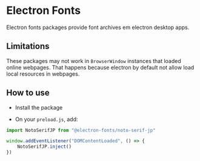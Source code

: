 # Electron Fonts

Electron fonts packages provide font archives em electron desktop apps.

## Limitations

These packages may not work in `BrowserWindow` instances that loaded online webpages. That happens because electron by default not allow load local resources in webpages.

## How to use

* Install the package

* On your `preload.js`, add:

```ts
import NotoSerifJP from "@electron-fonts/noto-serif-jp"

window.addEventListener("DOMContentLoaded", () => {
    NotoSerifJP.inject()
})
```